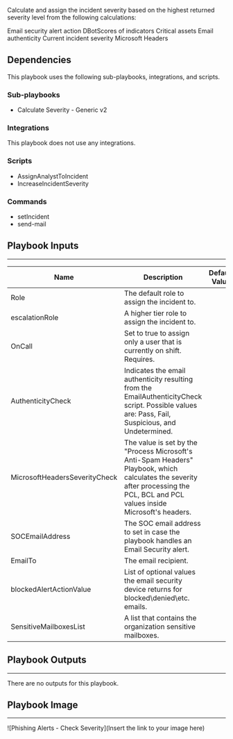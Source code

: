 Calculate and assign the incident severity based on the highest returned severity level from the following calculations:

Email security alert action
DBotScores of indicators
Critical assets
Email authenticity
Current incident severity
Microsoft Headers

## Dependencies
This playbook uses the following sub-playbooks, integrations, and scripts.

### Sub-playbooks
* Calculate Severity - Generic v2

### Integrations
This playbook does not use any integrations.

### Scripts
* AssignAnalystToIncident
* IncreaseIncidentSeverity

### Commands
* setIncident
* send-mail

## Playbook Inputs
---

| **Name** | **Description** | **Default Value** | **Required** |
| --- | --- | --- | --- |
| Role | The default role to assign the incident to. |  | Optional |
| escalationRole | A higher tier role to assign the incident to. |  | Optional |
| OnCall | Set to true to assign only a user that is currently on shift. Requires. |  | Optional |
| AuthenticityCheck | Indicates the email authenticity resulting from the EmailAuthenticityCheck script. Possible values are: Pass, Fail, Suspicious, and Undetermined. |  | Optional |
| MicrosoftHeadersSeverityCheck | The value is set by the "Process Microsoft's Anti-Spam Headers" Playbook, which calculates the severity after processing the PCL, BCL and PCL values inside Microsoft's headers. |  | Optional |
| SOCEmailAddress | The SOC email address to set in case the playbook handles an Email Security alert. |  | Optional |
| EmailTo | The email recipient. |  | Optional |
| blockedAlertActionValue | List of optional values the email security device returns for blocked\\denied\\etc. emails. |  | Optional |
| SensitiveMailboxesList | A list that contains the organization sensitive mailboxes. |  | Optional |

## Playbook Outputs
---
There are no outputs for this playbook.

## Playbook Image
---
![Phishing Alerts - Check Severity](Insert the link to your image here)
